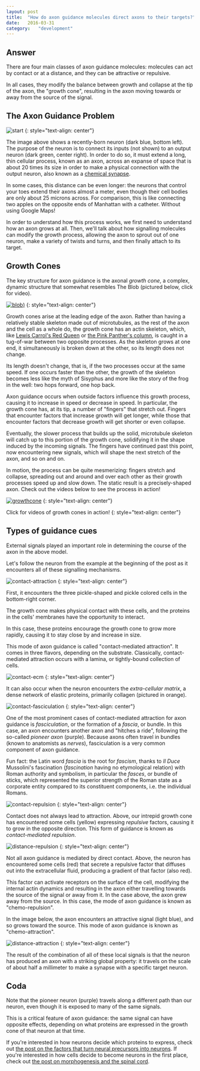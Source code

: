 ```yaml
---
layout: post
title:	"How do axon guidance molecules direct axons to their targets?"
date:	2016-03-31
category:	"development"
---
```

## Answer

There are four main classes of axon guidance molecules:
molecules can act by contact or at a distance,
and they can be attractive or repulsive.

In all cases, they modify the balance between
growth and collapse at the tip of the axon,
the "growth cone",
resulting in the axon moving towards or away
from the source of the signal.

## The Axon Guidance Problem

![start]
{: style="text-align: center"}


The image above shows a recently-born neuron
(dark blue, bottom left).
The purpose of the neuron is to connect its inputs
(not shown)
to an output neuron
(dark green, center right).
In order to do so,
it must extend a long, thin cellular process,
known as an axon,
across an expanse of space
that is about 20 times its size
in order to make a physical connection with
the output neuron,
also known as a
[chemical synapse](../26).

In some cases, this distance can be even longer:
the neurons that control your toes
extend their axons almost a meter,
even though their cell bodies are only
about 25 microns across.
For comparison, this is like connecting
two apples on the opposite ends of Manhattan
with a catheter.
Without using Google Maps!

In order to understand how this process works,
we first need to understand how an axon grows at all.
Then, we'll talk about how signalling molecules can
modify the growth process, allowing the axon to sprout
out of one neuron, make a variety of twists and turns,
and then finally attach to its target.

## Growth Cones

The key structure for axon guidance is the axonal
*growth cone*,
a complex, dynamic structure that somewhat resembles The Blob
(pictured below, click for video).

[![blob](http://img.youtube.com/vi/TdUsyXQ8Wrs/0.jpg))](https://www.youtube.com/watch?v=TdUsyXQ8Wrs "It eats you alive!")
{: style="text-align: center"}

Growth cones arise at the leading edge of the axon.
Rather than having a relatively stable skeleton
made out of microtubules,
as the rest of the axon and the cell as a whole do,
the growth cone has an actin skeleton,
which, like
[Lewis Carrol's Red Queen](https://en.wikipedia.org/wiki/Red_Queen%27s_race)
or
[the Pink Panther's column](https://media.giphy.com/media/9FtD8pr41pYkM/giphy.gif),
is caught in a tug-of-war between two opposite processes.
As the skeleton grows at one end,
it simultaneously is broken down at the other,
so its length does not change.

Its length doesn't change, that is,
if the two processes occur at the same speed.
If one occurs faster than the other,
the growth of the skeleton becomes less like
the myth of Sisyphus
and more like
the story of the frog in the well:
two hops forward, one hop back.

Axon guidance occurs when outside factors
influence this growth process,
causing it to increase in speed or decrease in speed.
In particular, the growth cone has, at its tip,
a number of "fingers" that stretch out.
Fingers that encounter factors that increase growth will
get longer, while those that encounter factors that
decrease growth will get shorter or even collapse.

Eventually, the slower process that builds up the
solid, microtubule skeleton will catch up to this portion
of the growth cone, solidifying it in the shape
induced by the incoming signals.
The fingers have continued past this point,
now encountering new signals,
which will shape the next stretch of the axon,
and so on and on.

In motion, the process can be quite mesmerizing:
fingers stretch and collapse,
spreading out and around and over each other
as their growth processes speed up and slow down.
The static result is a precisely-shaped axon.
Check out the videos below to see the process in action!

[![growthcone](http://img.youtube.com/vi/3R9SOtcSEuA/0.jpg)](https://youtu.be/3R9SOtcSEuA "growth cones in action")
{: style="text-align: center"}

Click for videos of growth cones in action!
{: style="text-align: center"}

## Types of guidance cues

External signals played an important role
in determining the course of the axon
in the above model.

Let's follow the neuron from the example at the beginning
of the post as it encounters all of these signalling mechanisms.

![contact-attraction]
{: style="text-align: center"}

First, it encounters the three pickle-shaped and pickle colored cells
in the bottom-right corner.

The growth cone makes physical contact with these cells,
and the proteins in the cells' membranes
have the opportunity to interact.

In this case, these proteins encourage the growth cone
to grow more rapidly,
causing it to stay close by and increase in size.

This mode of axon guidance is called
"contact-mediated attraction".
It comes in three flavors, depending on
the substrate.
Classically, contact-mediated attraction
occurs with a lamina, or tightly-bound collection of cells.

![contact-ecm]
{: style="text-align: center"}

It can also occur when the neuron encounters the
*extra-cellular matrix*,
a dense network of elastic proteins,
primarily collagen (pictured in orange).

![contact-fasciculation]
{: style="text-align: center"}

One of the most prominent cases of contact-mediated attraction
for axon guidance is
*fasciculation*,
or the formation of a *fascia*, or bundle.
In this case, an axon encounters another axon
and "hitches a ride",
following the so-called *pioneer axon* (purple).
Because axons often travel in bundles
(known to anatomists as *nerves*),
fasciculation is a very common component of axon guidance.

Fun fact: the Latin word *fascia* is the root for
*fascism*,
thanks to *Il Duce* Mussolini's fascination
(_fascination_ having no etymological relation)
with Roman authority and symbolism,
in particular the *fasces*, or bundle of sticks,
which represented the superior strength of the Roman state
as a corporate entity compared to its constituent components,
i.e. the individual Romans.

![contact-repulsion]
{: style="text-align: center"}

Contact does not always lead to attraction.
Above, our intrepid growth cone has encountered
some cells (yellow) expressing *repulsive* factors,
causing it to grow in the opposite direction.
This form of guidance is known as
*contact-mediated repulsion*.

![distance-repulsion]
{: style="text-align: center"}

Not all axon guidance is mediated by direct contact.
Above, the neuron has encountered some cells (red) that secrete
a repulsive factor that diffuses out into the extracellular fluid,
producing a gradient of that factor (also red).

This factor can activate receptors on the surface of the cell,
modifying the internal actin dynamics and resulting in
the axon either travelling towards the source of the signal or away from it.
In the case above, the axon grew away from the source.
In this case, the mode of axon guidance is known as
"chemo-repulsion".

In the image below, the axon encounters an attractive signal (light blue),
and so grows toward the source.
This mode of axon guidance is known as
"chemo-attraction".

![distance-attraction]
{: style="text-align: center"}

The result of the combination of all of these local signals
is that the neuron has produced an axon with
a striking global property:
it travels on the scale of about half a millimeter
to make a synapse with a specific target neuron.

## Coda

Note that the pioneer neuron (purple)
travels along a different path than our neuron,
even though it is exposed to many of the same signals.

This is a critical feature of axon guidance:
the same signal can have opposite effects,
depending on what proteins are expressed in the growth cone
of that neuron at that time.

If you're interested in how neurons decide which
proteins to express, check out
[the post on the factors that turn neural precursors into neurons](../33).
If you're interested in how cells decide to become neurons in the first place,
check out
[the post on morphogenesis and the spinal cord](../32).

[start]: {{site.DBL}}/start.png
[contact-attraction]: {{site.DBL}}/contact-attraction.png
[contact-ecm]: {{site.DBL}}/contact-ecm.png
[contact-fasciculation]: {{site.DBL}}/contact-fasciculation.png
[contact-repulsion]: {{site.DBL}}/contact-repulsion.png
[distance-repulsion]: {{site.DBL}}/distance-repulsion.png
[distance-attraction]: {{site.DBL}}/distance-attraction.png
